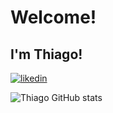 # Welcome!

 

## I'm Thiago!   

[![likedin](https://img.shields.io/badge/LinkedIn-0077B5?style=for-the-badge&logo=linkedin&logoColor=white)](https://www.linkedin.com/public-profile/settings?trk=d_flagship3_profile_self_view_public_profile)

![Thiago GitHub stats](https://github-readme-stats.vercel.app/api?username=ThiagoCalixto&show_icons=true&theme=dracula)
